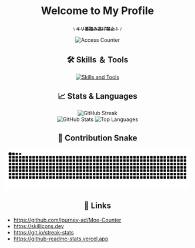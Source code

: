 <h1 align="center">Welcome to My Profile</h1>

<div align="center">
  <p><sub>\&nbsp;<s><strong>キリ番踏み逃げ禁止！</strong></s>&nbsp;/</sub></p>
  <img alt="Access Counter" src="https://count.getloli.com/get/@skrhm?theme=rule34" />
</div>

<h2 align="center">🛠️ Skills ＆ Tools</h2>

<div align="center">
  <a href="https://skillicons.dev">
    <img src="https://skillicons.dev/icons?i=html,css,js,react,nodejs,express,php,python,django,r,java,kotlin,c,cs,mysql,unity,raspberrypi,linux,windows,gcp,vercel,androidstudio,eclipse,gradle,vscode,atom,notion,ps,ai" alt="Skills and Tools">
  </a>
</div>

<h2 align="center">📈 Stats & Languages</h2>

<div align="center">
  <img src="https://github-readme-streak-stats-skrhm.vercel.app?user=skrhm&theme=dracula" alt="GitHub Streak" width="50%">
</div>

<div align="center">
  <img src="https://github-readme-stats-skrhm.vercel.app/api?username=skrhm&count_private=true&show_icons=true&theme=dracula" alt="GitHub Stats" width="44%">
  <img src="https://github-readme-stats-skrhm.vercel.app/api/top-langs/?username=skrhm&count_private=true&layout=donut&theme=dracula" alt="Top Languages" width="30%">
</div>

<h2 align="center">🐍 Contribution Snake</h2>

<div align="center">
  <img src="https://raw.githubusercontent.com/skrhm/skrhm/output/github-contribution-grid-snake.svg" alt="Contribution Snake">
</div>

<h2 align="center">🔗 Links</h2>

<div align="left">
  <ul>
    <li><a href="https://github.com/journey-ad/Moe-Counter" target="_blank">https://github.com/journey-ad/Moe-Counter</a></li>
    <li><a href="https://skillicons.dev" target="_blank">https://skillicons.dev</a></li>
    <li><a href="https://git.io/streak-stats" target="_blank">https://git.io/streak-stats</a></li>
    <li><a href="https://github-readme-stats.vercel.app" target="_blank">https://github-readme-stats.vercel.app</a></li>
  </ul>
</div>
